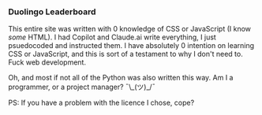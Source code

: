 ### Duolingo Leaderboard
This entire site was written with 0 knowledge
of CSS or JavaScript (I know *some* HTML). I had Copilot and Claude.ai write everything, 
I just psuedocoded and instructed them. 
I have absolutely 0 intention on learning CSS or JavaScript,
and this is sort of a testament to why I don't need to. Fuck web development.

Oh, and most if not all of the Python was also written this way. Am I a programmer, or a project manager? ¯\\\_(ツ)\_/¯

PS: If you have a problem with the licence I chose, cope?
